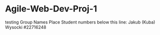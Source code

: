 # Agile-Web-Dev-Proj-1

testing
Group Names
Place Student numbers below this line:
Jakub (Kuba) Wysocki #22716248
